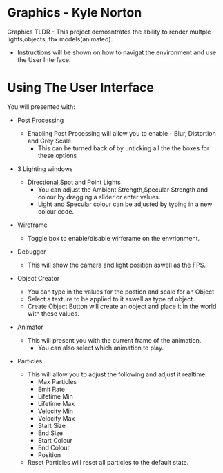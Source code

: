 # Graphics - Kyle Norton

Graphics TLDR - This project demosntrates the ability to render multple lights,objects,.fbx models(animated).

  - Instructions will be shown on how to navigat the environment and use the User Interface.

# Using The User Interface
You will presented with:
  - Post Processing
    - Enabling Post Processing will allow you to enable - Blur, Distortion and Grey Scale
        - This can be turned back of by unticking all the the boxes for these options
  
- 3 Lighting windows
    - Directional,Spot and Point Lights
        - You can adjust the Ambient Strength,Specular Strength and colour by dragging a slider or enter values.
        - Light and Specular colour can be adjusted by typing in a new colour code.
- Wireframe
    - Toggle box to enable/disable wirferame on the envrionment.
- Debugger
    - This will show the camera and light position aswell as the FPS.
- Object Creator
    - You can type in the values for the postion and scale for an Object
    - Select a texture to be applied to it aswell as type of object.
    - Create Object Button will create an object and place it in the world with these values.
- Animator
    - This will present you with the current frame of the animation.
        - You can also select which animation to play.
- Particles
    - This will allow you to adjust the following and adjust it realtime.
        - Max Particles
        - Emit Rate
        - Lifetime Min
        - Lifetime Max
        - Velocity Min
        - Velocity Max
        - Start Size
        - End Size
        - Start Colour
        - End Colour
        - Position
    - Reset Particles will reset all particles to the default state.
